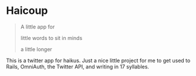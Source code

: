 Haicoup
=======

> A little app for
>
> little words to sit in minds
>
> a little longer

This is a twitter app for haikus. Just a nice little project for me to get used to Rails, OmniAuth, the Twitter API, and writing in 17 syllables. 
